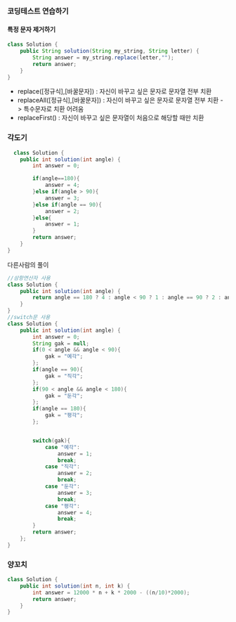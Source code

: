 ### 코딩테스트 연습하기
#### 특정 문자 제거하기
```java
class Solution {
    public String solution(String my_string, String letter) {
        String answer = my_string.replace(letter,"");
        return answer;
    }
}
```
- replace([정규식],[바꿀문자]) : 자신이 바꾸고 싶은 문자로 문자열 전부 치환
- replaceAll([정규식],[바꿀문자]) : 자신이 바꾸고 싶은 문자로 문자열 전부 치환 - > 특수문자로 치환 어려움
- replaceFirst() : 자신이 바꾸고 싶은 문자열이 처음으로 해당할 때만 치환

### 각도기
```java
  class Solution {
    public int solution(int angle) {
        int answer = 0;

        if(angle==180){
            answer = 4;
        }else if(angle > 90){
            answer = 3;
        }else if(angle == 90){
            answer = 2;
        }else{
            answer = 1;
        }
        return answer;
    }
}

```
다른사람의 풀이
```java
//삼항연산자 사용
class Solution {
    public int solution(int angle) {
        return angle == 180 ? 4 : angle < 90 ? 1 : angle == 90 ? 2 : angle > 90 ? 3 : 0;
    }
}
//switch문 사용
class Solution {
    public int solution(int angle) {
        int answer = 0;
        String gak = null;
        if(0 < angle && angle < 90){
            gak = "예각";
        };
        if(angle == 90){
            gak = "직각";
        };
        if(90 < angle && angle < 180){
            gak = "둔각";
        };
        if(angle == 180){
            gak = "평각";
        };


        switch(gak){
            case "예각":
                answer = 1;
                break;
            case "직각":
                answer = 2;
                break;
            case "둔각":
                answer = 3;
                break;
            case "평각":
                answer = 4;
                break;
        }
        return answer;
    };
}
```

### 양꼬치
```java
class Solution {
    public int solution(int n, int k) {
        int answer = 12000 * n + k * 2000 - ((n/10)*2000);
        return answer;
    }
}

```
